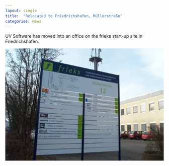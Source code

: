 ```yaml
---
layout: single
title:  "Relocated to Friedrichshafen, Müllerstraße"
categories: News
---
```

UV Software has moved into an office on the frieks start-up site in Friedrichshafen.

<img width="1024" alt="Friedrichshafen - Existenzgründerzentrum frieks" src="/assets/images/frieks-friedrichshafen.jpg">
